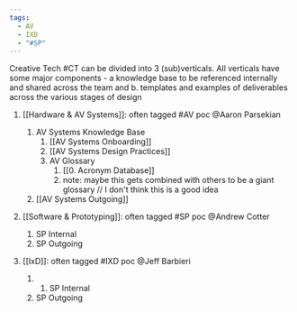 ```yaml
---
tags:
  - AV
  - IXD
  - "#SP"
---
```

Creative Tech #CT can be divided into 3 (sub)verticals. All verticals have some major components - a knowledge base to be referenced internally and shared across the team and b. templates and examples of deliverables across the various stages of design 
1. [[Hardware & AV Systems]]: 
	often tagged #AV poc @Aaron Parsekian
	1. AV Systems Knowledge Base
		1. [[AV Systems Onboarding]]
		2. [[AV Systems Design Practices]]
		3. AV Glossary 
			1. [[0. Acronym Database]]
			2. note: maybe this gets combined with others to be a giant glossary // I don't think this is a good idea
	2. [[AV Systems Outgoing]]

2. [[Software & Prototyping]]:
	often tagged #SP poc @Andrew Cotter
	1. SP Internal 
	2. SP Outgoing
	
3. [[IxD]]: 
	often tagged #IXD poc @Jeff Barbieri
	1. 1. SP Internal
	2. SP Outgoing
	

